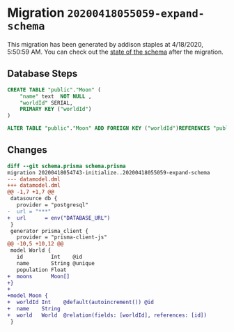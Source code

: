 # Migration `20200418055059-expand-schema`

This migration has been generated by addison staples at 4/18/2020, 5:50:59 AM.
You can check out the [state of the schema](./schema.prisma) after the migration.

## Database Steps

```sql
CREATE TABLE "public"."Moon" (
    "name" text  NOT NULL ,
    "worldId" SERIAL,
    PRIMARY KEY ("worldId")
) 

ALTER TABLE "public"."Moon" ADD FOREIGN KEY ("worldId")REFERENCES "public"."World"("id") ON DELETE CASCADE  ON UPDATE CASCADE
```

## Changes

```diff
diff --git schema.prisma schema.prisma
migration 20200418054743-initialize..20200418055059-expand-schema
--- datamodel.dml
+++ datamodel.dml
@@ -1,7 +1,7 @@
 datasource db {
   provider = "postgresql"
-  url = "***"
+  url      = env("DATABASE_URL")
 }
 generator prisma_client {
   provider = "prisma-client-js"
@@ -10,5 +10,12 @@
 model World {
   id         Int    @id
   name       String @unique
   population Float
+  moons      Moon[]
+}
+
+model Moon {
+  worldId Int    @default(autoincrement()) @id
+  name    String
+  world   World  @relation(fields: [worldId], references: [id])
 }
```


